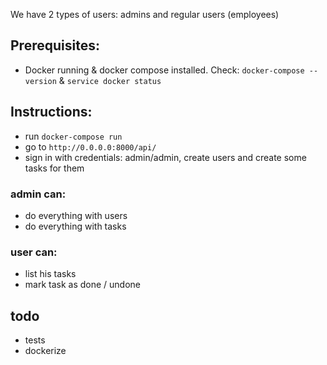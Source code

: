 We have 2 types of users: admins and regular users (employees)

## Prerequisites:
- Docker running & docker compose installed. Check: `docker-compose --version` & `service docker status`

## Instructions:
- run `docker-compose run`
- go to `http://0.0.0.0:8000/api/`
- sign in with credentials: admin/admin, create users and create some tasks for them


### admin can:
- do everything with users
- do everything with tasks

### user can:
- list his tasks
- mark task as done / undone

## todo
- tests
- dockerize
